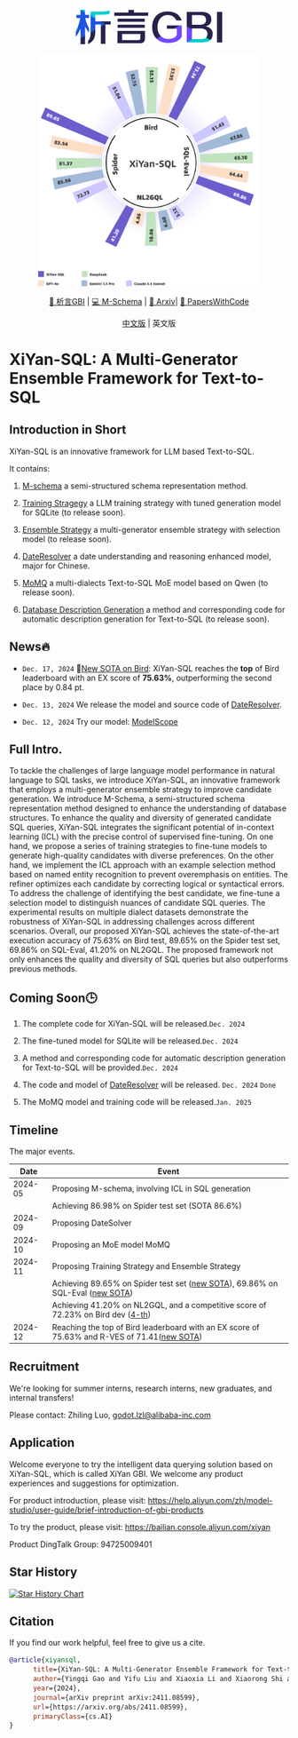 <p align="center">
  <img src="https://raw.githubusercontent.com/XGenerationLab/XiYan-SQL/main/xiyanGBI.png" alt="image" />
</p>

<p align="center">
  <img src="https://raw.githubusercontent.com/XGenerationLab/XiYan-SQL/refs/heads/main/xiyansql.png" alt="image" width="400"/>
</p>


<div align="center">
  
[🤗 析言GBI](https://bailian.console.aliyun.com/xiyan) | 
[💻 M-Schema](https://github.com/XGenerationLab/M-Schema) | 
[📖 Arxiv](https://arxiv.org/abs/2411.08599)| 
[📄 PapersWithCode](https://paperswithcode.com/paper/xiyan-sql-a-multi-generator-ensemble)

</div>

<div align="center">

[中文版](https://github.com/XGenerationLab/XiYan-SQL/blob/main/README_zh.md) |
英文版

</div>

# XiYan-SQL: A Multi-Generator Ensemble Framework for Text-to-SQL

## Introduction in Short
XiYan-SQL is an innovative framework for LLM based Text-to-SQL. 

It contains:

1. [M-schema](https://github.com/XGenerationLab/M-Schema) a semi-structured schema representation method.

2. [Training Stragegy](https://github.com/XGenerationLab/XiYan-SQLite) a LLM training strategy with tuned generation model for SQLite (to release soon).

3. [Ensemble Strategy](https://github.com/XGenerationLab/XiYan-Selection) a multi-generator ensemble strategy with selection model (to release soon).

4. [DateResolver](https://github.com/XGenerationLab/XiYan-DateResolver) a date understanding and reasoning enhanced model, major for Chinese.

5. [MoMQ](https://github.com/XGenerationLab/MoMQ) a multi-dialects Text-to-SQL MoE model based on Qwen (to release soon).

6. [Database Description Generation](https://github.com/XGenerationLab/XiYan-DBDescGen) a method and corresponding code for automatic description generation for Text-to-SQL (to release soon).

## News🔥

+ `Dec. 17, 2024` 🌟[New SOTA on Bird](https://bird-bench.github.io/): XiYan-SQL reaches the **top** of Bird leaderboard with an EX score of **75.63%**, outperforming the second place by 0.84 pt.

+ `Dec. 13, 2024` We release the model and source code of [DateResolver](https://github.com/XGenerationLab/XiYan-DateResolver).

+ `Dec. 12, 2024` Try our model: [ModelScope](https://www.modelscope.cn/studios/XGenerationLab/XiYan-Qwen-Instruct)


## Full Intro.
To tackle the challenges of large language model performance in natural language to SQL tasks, we introduce XiYan-SQL, an innovative framework that employs a multi-generator ensemble strategy to improve candidate generation.
We introduce M-Schema, a semi-structured schema representation method designed to enhance the understanding of database structures.
To enhance the quality and diversity of generated candidate SQL queries, XiYan-SQL integrates the significant potential of in-context learning (ICL) with the precise control of supervised fine-tuning.
On one hand, we propose a series of training strategies to fine-tune models to generate high-quality candidates with diverse preferences.
On the other hand, we implement the ICL approach with an example selection method based on named entity recognition to prevent overemphasis on entities.
The refiner optimizes each candidate by correcting logical or syntactical errors.
To address the challenge of identifying the best candidate, we fine-tune a selection model to distinguish nuances of candidate SQL queries.
The experimental results on multiple dialect datasets demonstrate the robustness of XiYan-SQL in addressing challenges across different scenarios.
Overall, our proposed XiYan-SQL achieves the state-of-the-art execution accuracy of 75.63\% on Bird test, 89.65\% on the Spider test set, 69.86\% on SQL-Eval, 41.20\% on NL2GQL.
The proposed framework not only enhances the quality and diversity of SQL queries but also outperforms previous methods.


## Coming Soon🕒

1. The complete code for XiYan-SQL will be released.`Dec. 2024`

2. The fine-tuned model for SQLite will be released.`Dec. 2024`

3. A method and corresponding code for automatic description generation for Text-to-SQL will be provided.`Dec. 2024`

4. The code and model of [DateResolver](https://github.com/XGenerationLab/XiYan-DateResolver) will be released. `Dec. 2024` `Done`

5. The MoMQ model and training code will be released.`Jan. 2025`

## Timeline
The major events.

| Date     | Event                                                                                                                                                             |
|----------|-------------------------------------------------------------------------------------------------------------------------------------------------------------------|
| 2024-05  | Proposing M-schema, involving ICL in SQL generation   |
|          | Achieving 86.98% on Spider test set (SOTA 86.6%)       |
| 2024-09  | Proposing DateSolver                      |
| 2024-10  | Proposing an MoE model MoMQ   |
| 2024-11  | Proposing Training Strategy and Ensemble Strategy      |
|          | Achieving 89.65% on Spider test set ([new SOTA](https://paperswithcode.com/sota/text-to-sql-on-spider)), 69.86% on SQL-Eval ([new SOTA](https://paperswithcode.com/sota/text-to-sql-on-sql-eval-1))                                                                     |
|          | Achieving 41.20% on NL2GQL, and a competitive score of 72.23% on Bird dev ([4-th](https://paperswithcode.com/sota/text-to-sql-on-bird-big-bench-for-large-scale))          |
| 2024-12  | Reaching the top of Bird leaderboard with an EX score of 75.63% and R-VES of 71.41([new SOTA](https://bird-bench.github.io/)) |

## Recruitment

We're looking for summer interns, research interns, new graduates, and internal transfers!

Please contact: Zhiling Luo, godot.lzl@alibaba-inc.com


## Application
Welcome everyone to try the intelligent data querying solution based on XiYan-SQL, which is called XiYan GBI. We welcome any product experiences and suggestions for optimization.

For product introduction, please visit: https://help.aliyun.com/zh/model-studio/user-guide/brief-introduction-of-gbi-products

To try the product, please visit: https://bailian.console.aliyun.com/xiyan

Product DingTalk Group: 94725009401


## Star History

[![Star History Chart](https://api.star-history.com/svg?repos=XGenerationLab/XiYan-SQL&Date)](https://star-history.com/#XGenerationLab/XiYan-SQL&Date)

## Citation
If you find our work helpful, feel free to give us a cite.
```bibtex
@article{xiyansql,
      title={XiYan-SQL: A Multi-Generator Ensemble Framework for Text-to-SQL}, 
      author={Yingqi Gao and Yifu Liu and Xiaoxia Li and Xiaorong Shi and Yin Zhu and Yiming Wang and Shiqi Li and Wei Li and Yuntao Hong and Zhiling Luo and Jinyang Gao and Liyu Mou and Yu Li},
      year={2024},
      journal={arXiv preprint arXiv:2411.08599},
      url={https://arxiv.org/abs/2411.08599},
      primaryClass={cs.AI}
}
```
